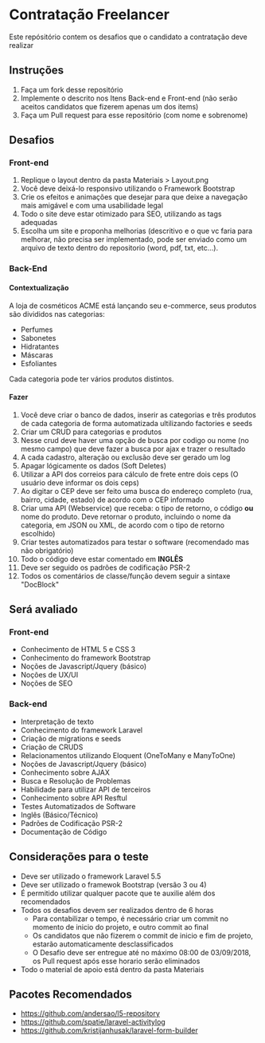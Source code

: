 # Contratação Freelancer
Este repósitório contem os desafios que o candidato a contratação deve realizar
## Instruções
1. Faça um fork desse repositório
2. Implemente o descrito nos Itens Back-end e Front-end (não serão aceitos candidatos que fizerem apenas um dos items)
3. Faça um Pull request para esse repositório (com nome e sobrenome)
## Desafios
### Front-end
1. Replique o layout dentro da pasta Materiais > Layout.png
2. Você deve deixá-lo responsivo utilizando o Framework Bootstrap
3. Crie os efeitos e animações que desejar para que deixe a navegação mais amigável e com uma usabilidade legal
4. Todo o site deve estar otimizado para SEO, utilizando as tags adequadas
5. Escolha um site e proponha melhorias (descritivo e o que vc faria para melhorar, não precisa ser implementado, pode ser enviado como um arquivo de texto dentro do repositorio (word, pdf, txt, etc...).
### Back-End
#### Contextualização
A loja de cosméticos ACME está lançando seu e-commerce, seus produtos são divididos nas categorias:
* Perfumes
* Sabonetes
* Hidratantes
* Máscaras
* Esfoliantes

Cada categoria pode ter vários produtos distintos.

#### Fazer
1. Você deve criar o banco de dados, inserir as categorias e três produtos de cada categoria de forma automatizada ultilizando factories e seeds
2. Criar um CRUD para categorias e produtos
  1. Nesse crud deve haver uma opção de busca por codigo ou nome (no mesmo campo) que deve fazer a busca por ajax e trazer o resultado
  2. A cada cadastro, alteração ou exclusão deve ser gerado um log
  3. Apagar lógicamente os dados (Soft Deletes)
3. Utilizar a API dos correios para cálculo de frete entre dois ceps (O usuário deve informar os dois ceps)
  1. Ao digitar o CEP deve ser feito uma busca do endereço completo (rua, bairro, cidade, estado) de acordo com o CEP informado
4. Criar uma API (Webservice) que receba: o tipo de retorno, o código **ou** nome do produto. Deve retornar o produto, incluindo o nome da categoria, em JSON ou XML, de acordo com o tipo de retorno escolhido)
5. Criar testes automatizados para testar o software (recomendado mas não obrigatório)
6. Todo o código deve estar comentado em **INGLÊS**
7. Deve ser seguido os padrões de codificação PSR-2
8. Todos os comentários de classe/função devem seguir a sintaxe "DocBlock"
## Será avaliado
### Front-end
* Conhecimento de HTML 5 e CSS 3
* Conhecimento do framework Bootstrap
* Noções de Javascript/Jquery (básico)
* Noções de UX/UI
* Noções de SEO
### Back-end
* Interpretação de texto
* Conhecimento do framework Laravel
* Criação de migrations e seeds
* Criação de CRUDS
* Relacionamentos utilizando Eloquent (OneToMany e ManyToOne)
* Noções de Javascript/Jquery (básico)
* Conhecimento sobre AJAX
* Busca e Resolução de Problemas
* Habilidade para utilizar API de terceiros
* Conhecimento sobre API Resftul
* Testes Automatizados de Software
* Inglês (Básico/Técnico)
* Padrões de Codificação PSR-2
* Documentação de Código
## Considerações para o teste
* Deve ser utilizado o framework Laravel 5.5
* Deve ser utilizado o framewok Bootstrap (versão 3 ou 4)
* É permitido utilizar qualquer pacote que te auxilie além dos recomendados
* Todos os desafios devem ser realizados dentro de 6 horas
  * Para contabilizar o tempo, é necessário criar um commit no momento de inicio do projeto, e outro commit ao final
  * Os candidatos que não fizerem o commit de inicio e fim de projeto, estarão automaticamente desclassificados
  * O Desafio deve ser entregue até no máximo 08:00 de 03/09/2018, os Pull request após esse horario serão eliminados
* Todo o material de apoio está dentro da pasta Materiais
## Pacotes Recomendados
* https://github.com/andersao/l5-repository
* https://github.com/spatie/laravel-activitylog
* https://github.com/kristijanhusak/laravel-form-builder
